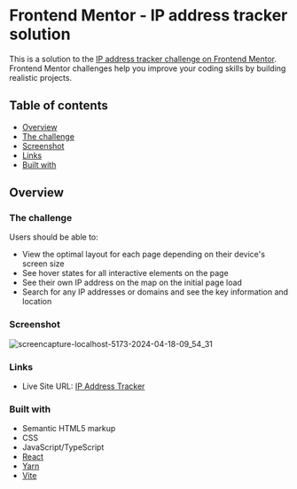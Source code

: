 # Frontend Mentor - IP address tracker solution

This is a solution to the [IP address tracker challenge on Frontend Mentor](https://www.frontendmentor.io/challenges/ip-address-tracker-I8-0yYAH0). Frontend Mentor challenges help you improve your coding skills by building realistic projects. 

## Table of contents

- [Overview](#overview)
- [The challenge](#the-challenge)
- [Screenshot](#screenshot)
- [Links](#links)
- [Built with](#built-with)

## Overview

### The challenge

Users should be able to:

- View the optimal layout for each page depending on their device's screen size
- See hover states for all interactive elements on the page
- See their own IP address on the map on the initial page load
- Search for any IP addresses or domains and see the key information and location

### Screenshot

![screencapture-localhost-5173-2024-04-18-09_54_31](https://github.com/MartSurv/ip-address-tracker-app/assets/47948087/3b35af52-8a68-445d-a183-9c98aea2f818)

### Links

- Live Site URL: [IP Address Tracker](https://surv-ip-address-tracker.netlify.app/)

### Built with

- Semantic HTML5 markup
- CSS
- JavaScript/TypeScript
- [React](https://reactjs.org/)
- [Yarn](https://yarnpkg.com/)
- [Vite](https://vitejs.dev/)
